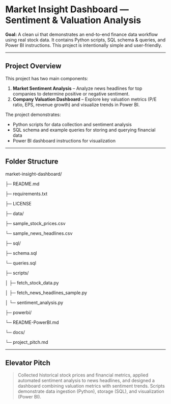 # Market Insight Dashboard — Sentiment & Valuation Analysis

**Goal:** A clean ui that demonstrates an end-to-end finance data workflow using real stock data. It contains Python scripts, SQL schema & queries, and Power BI instructions. This project is intentionally simple and user-friendly.

---

## Project Overview

This project has two main components:

1. **Market Sentiment Analysis** – Analyze news headlines for top companies to determine positive or negative sentiment.
2. **Company Valuation Dashboard** – Explore key valuation metrics (P/E ratio, EPS, revenue growth) and visualize trends in Power BI.

The project demonstrates:
- Python scripts for data collection and sentiment analysis
- SQL schema and example queries for storing and querying financial data
- Power BI dashboard instructions for visualization

---

## Folder Structure

market-insight-dashboard/

├─ README.md

├─ requirements.txt

├─ LICENSE

├─ data/

 ├─ sample_stock_prices.csv

 └─ sample_news_headlines.csv

├─ sql/

 ├─ schema.sql

 └─ queries.sql

├─ scripts/

│ ├─ fetch_stock_data.py

│ ├─ fetch_news_headlines_sample.py

│ └─ sentiment_analysis.py

├─ powerbi/

 └─ README-PowerBI.md

└─ docs/

└─ project_pitch.md

---

## Elevator Pitch

> Collected historical stock prices and financial metrics, applied automated sentiment analysis to news headlines, and designed a dashboard combining valuation metrics with sentiment trends. Scripts demonstrate data ingestion (Python), storage (SQL), and visualization (Power BI).








